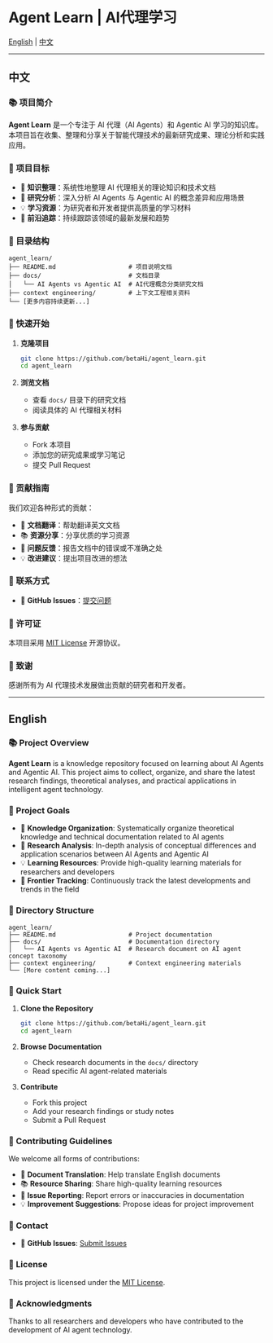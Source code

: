 # Agent Learn | AI代理学习

[English](#english) | [中文](#中文)

---

## 中文

### 📚 项目简介

**Agent Learn** 是一个专注于 AI 代理（AI Agents）和 Agentic AI 学习的知识库。本项目旨在收集、整理和分享关于智能代理技术的最新研究成果、理论分析和实践应用。

### 🎯 项目目标

- 📖 **知识整理**：系统性地整理 AI 代理相关的理论知识和技术文档
- 🔬 **研究分析**：深入分析 AI Agents 与 Agentic AI 的概念差异和应用场景
- 💡 **学习资源**：为研究者和开发者提供高质量的学习材料
- 🌟 **前沿追踪**：持续跟踪该领域的最新发展和趋势

### 📁 目录结构

```
agent_learn/
├── README.md                    # 项目说明文档
├── docs/                        # 文档目录
│   └── AI Agents vs Agentic AI  # AI代理概念分类研究文档
├── context engineering/         # 上下文工程相关资料
└── [更多内容持续更新...]
```

### 🚀 快速开始

1. **克隆项目**
   ```bash
   git clone https://github.com/betaHi/agent_learn.git
   cd agent_learn
   ```

2. **浏览文档**
   - 查看 `docs/` 目录下的研究文档
   - 阅读具体的 AI 代理相关材料

3. **参与贡献**
   - Fork 本项目
   - 添加您的研究成果或学习笔记
   - 提交 Pull Request

### 🤝 贡献指南

我们欢迎各种形式的贡献：

- 📝 **文档翻译**：帮助翻译英文文档
- 📚 **资源分享**：分享优质的学习资源
- 🐛 **问题反馈**：报告文档中的错误或不准确之处
- 💡 **改进建议**：提出项目改进的想法

### 📧 联系方式

- 🌟 **GitHub Issues**：[提交问题](https://github.com/betaHi/agent_learn/issues)

### 📜 许可证

本项目采用 [MIT License](LICENSE) 开源协议。

### 🙏 致谢

感谢所有为 AI 代理技术发展做出贡献的研究者和开发者。

---

## English

### 📚 Project Overview

**Agent Learn** is a knowledge repository focused on learning about AI Agents and Agentic AI. This project aims to collect, organize, and share the latest research findings, theoretical analyses, and practical applications in intelligent agent technology.

### 🎯 Project Goals

- 📖 **Knowledge Organization**: Systematically organize theoretical knowledge and technical documentation related to AI agents
- 🔬 **Research Analysis**: In-depth analysis of conceptual differences and application scenarios between AI Agents and Agentic AI
- 💡 **Learning Resources**: Provide high-quality learning materials for researchers and developers
- 🌟 **Frontier Tracking**: Continuously track the latest developments and trends in the field

### 📁 Directory Structure

```
agent_learn/
├── README.md                    # Project documentation
├── docs/                        # Documentation directory
│   └── AI Agents vs Agentic AI  # Research document on AI agent concept taxonomy
├── context engineering/         # Context engineering materials
└── [More content coming...]
```

### 🚀 Quick Start

1. **Clone the Repository**
   ```bash
   git clone https://github.com/betaHi/agent_learn.git
   cd agent_learn
   ```

2. **Browse Documentation**
   - Check research documents in the `docs/` directory
   - Read specific AI agent-related materials

3. **Contribute**
   - Fork this project
   - Add your research findings or study notes
   - Submit a Pull Request

### 🤝 Contributing Guidelines

We welcome all forms of contributions:

- 📝 **Document Translation**: Help translate English documents
- 📚 **Resource Sharing**: Share high-quality learning resources
- 🐛 **Issue Reporting**: Report errors or inaccuracies in documentation
- 💡 **Improvement Suggestions**: Propose ideas for project improvement

### 📧 Contact

- 🌟 **GitHub Issues**: [Submit Issues](https://github.com/betaHi/agent_learn/issues)

### 📜 License

This project is licensed under the [MIT License](LICENSE).

### 🙏 Acknowledgments

Thanks to all researchers and developers who have contributed to the development of AI agent technology.